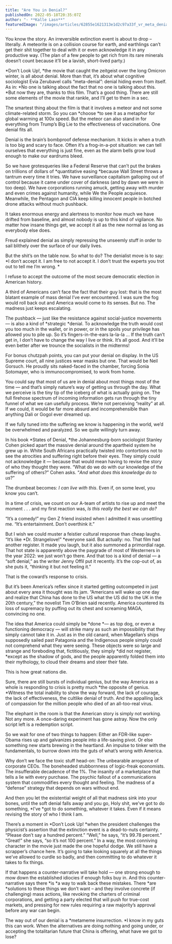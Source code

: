 ```yaml
---
title: "Are You in Denial?"
publishedOn: 2022-05-18T20:35:07Z
author: "- **Kalle Lasn**"
featuredImage: "/images/articles/62855e1621313e1d2c97a33f_vr_meta_denial_600.jpg"
---
```

You know the story. An irreversible extinction event is about to drop – literally. A meteorite is on a collision course for earth, and earthlings can’t get their shit together to deal with it or even acknowledge it in any productive way. (The plan of a few people to get rich from its rare minerals doesn’t count because it’ll be a lavish, short-lived party.)

*Don’t Look Up!, *the movie that caught the zeitgeist over the long Omicron winter, is all about denial. More than that, it’s about what cognitive sociologist Evia Zerubavel calls “meta-denial”: denial hiding even from itself. As in: *No one is talking about the fact that no one is talking about this. *But now they are, thanks to this film. That’s a good thing. There are still some elements of the movie that rankle, and I’ll get to them in a sec.

The smartest thing about the film is that it involves a meteor and not some climate-related storm. So you can *choose *to see it as a metaphor for global warming at 100x speed. But the meteor can also stand in for everything from Trump’s Big Lie to the effectiveness of vaccinations. One denial fits all.

Denial is the brain’s bombproof defense mechanism. It kicks in when a truth is too big and scary to face. Often it’s a frog-in-a-pot situation: we can tell ourselves that everything is just fine, even as the alarm bells grow loud enough to make our eardrums bleed.

So we have grotesqueries like a Federal Reserve that can’t put the brakes on trillions of dollars of *quantitative easing *because Wall Street throws a tantrum every time it tries. We have surveillance capitalism galloping out of control because it came under cover of darkness (and by dawn we were in too deep). We have corporations running amuck, getting away with murder and even crimes against humanity, while We the People acquiesce. Meanwhile, the Pentagon and CIA keep killing innocent people in botched drone attacks without much pushback. 

It takes enormous energy and alertness to monitor how much we have drifted from baseline, and almost nobody is up to this kind of vigilance. No matter how insane things get, we accept it all as the new normal as long as everybody else does. 

Freud explained denial as simply repressing the unseemly stuff in order to sail blithely over the surface of our daily lives. 

But the shit’s on the table now. So what to do? The denialist move is to say: *I don’t accept it. I am free to not accept it. I don’t trust the experts you trot out to tell me I’m wrong. *

I refuse to accept the outcome of the most secure democratic election in American history. 

A third of Americans can’t face the fact that their guy lost: that is the most blatant example of mass denial I’ve ever encountered. I was sure the fog would roll back out and America would come to its senses. But no. The madness just keeps escalating. 

The pushback — just like the resistance against social-justice movements — is also a kind of *strategic *denial. To acknowledge the truth would cost you too much in the wallet, or in power, or in the spoils your privilege has allowed you to pile up. So it’s fingers-in-the-ears la-la-la … If the truth can’t get in, I don’t have to change the way I live or think. It’s all good. And it’ll be even better after we trounce the socialists in the midterms! 

For bonus chutzpah points, you can put your denial on display. In the US Supreme court, all nine justices wear masks but one. That would be Neil Gorsuch. He proudly sits naked-faced in the chamber, forcing Sonia Sotomayer, who is immunocompromised, to work from home.

You could say that most of us are in denial about most things most of the time — and that’s simply nature’s way of getting us through the day. What we perceive is the tiny tip of the iceberg of what is actually going on. The full firehose spectrum of incoming information gets run through the tiny funnel of what we can usefully process. We’re not perceiving “reality” at all. If we could, it would be far more absurd and incomprehensible than anything Dali or Gogol ever dreamed up.

If we fully tuned into the suffering we know is happening in the world, we’d be overwhelmed and paralyzed. So we quite willingly turn away.

In his book *States of Denial, *the Johannesburg-born sociologist Stanley Cohen picked apart the massive denial around the apartheid system he grew up in. White South Africans practically twisted into contortions not to see the atrocities and suffering right before their eyes. They simply could not acknowledge it — because that would mean having to revise the story of who they thought they were. “What do we do with our knowledge of the suffering of others?” Cohen asks. “*And what does this knowledge do to us*?”

The drumbeat becomes: *I can live with this*. Even if, on some level, you know you can’t.

In a time of crisis, we count on our A-team of artists to rise up and meet the moment . . . and my first reaction was, *Is this really the best we can do?*

“It’s a comedy!” my Gen Z friend insisted when I admitted it was unsettling me. “It’s entertainment. Don’t overthink it.”

But I wish we could muster a feistier cultural response than cheap laughs. “It’s like *Dr. Strangelove!” *everyone said. But actually: no. That film had another register. It made you laugh, but it also summoned a primordial rage. That hot state is apparently above the paygrade of most of Westerners in the year 2022: we just won’t go there. And that too is a kind of denial — a “soft denial,” as the writer Jenny Offil put it recently. It’s the cop-out of, as she puts it, “thinking it but not feeling it.”

That is the coward’s response to crisis. 

But it’s been America’s reflex since it started getting outcompeted in just about every area it thought was its jam. “Americans will wake up one day and realize that China has done to the US what the US did to the UK in the 20th century,” the novelist Tim O’Brien said recently. America countered its loss of supremacy by puffing out its chest and screaming MAGA, convincing no one. 

The idea that America could simply be *done *— as top dog, or even a functioning democracy — will strike many as such an impossibility that they simply cannot take it in. Just as in the old canard, when Magellan’s ships supposedly sailed past Patagonia and the Indigenous people simply could not comprehend what they were seeing. These objects were so large and strange and foreboding that, fictitiously, they simply *did not register, *except as the shadow of gods, and the people apparently folded them into their mythology, to cloud their dreams and steer their fate. 

This is how great nations die. 

Sure, there are still bursts of individual genius, but the way America as a whole is responding to crisis is pretty much *the opposite of genius. *Witness the total inability to show the way forward, the lack of courage, the lack of effectiveness, the cultlike denial of truth. And the appalling lack of compassion for the million people who died of an all-too-real virus. 

The elephant in the room is that the American story is simply not working. Not any more. A once-daring experiment has gone astray. Now the only script left is a redemption script. 

So we wait for one of two things to happen: Either an FDR-like super-Obama rises up and galvanizes people into a life-saving pivot. Or else something new starts brewing in the heartland. An impulse to tinker with the fundamentals, to burrow down into the guts of what’s wrong with America. 

Why don’t we face the toxic stuff head-on: The unbearable arrogance of corporate CEOs. The boneheaded stubbornness of logic-freak economists. The insufferable decadence of the 1%. The insanity of a marketplace that tells a lie with every purchase. The psychic fallout of a communications system that commodifies every thought and feeling. The madness of a “defense” strategy that depends on wars without end.

And then you let the existential weight of all that madness sink into your bones, until the soft denial falls away and you go, Holy shit, we’ve got to do something, *I’ve *got to do something, whatever it takes. Even if it means revising the story of who I think I am.

There’s a moment in *Don’t Look Up! *when the president challenges the physicist’s assertion that the extinction event is a dead-to-nuts certainty. “Please don’t say a hundred percent.” “Well,” he says, “it’s 99.78 percent.” “Great!” she says, “so it’s not 100 percent.” In a way, the most conniving character in the movie just made the one hopeful dodge. We still have a scrapper’s chance here. It’s going to take looking squarely at all the things we’ve allowed to curdle so badly, and then committing to do whatever it takes to fix things.

If that happens a counter-narrative will take hold — one strong enough to mow down the established idiocies if enough folks buy in. And this counter-narrative says there *is *a way to walk back these mistakes. There *are *solutions to these things we don’t want – and they involve concrete (if challenging) mass actions, like revoking the charters of criminal corporations, and getting a party elected that will push for true-cost markets, and pressing for new rules requiring a raw majority’s approval before any war can begin.

The way out of our denial is a *metameme insurrection. *I know in my guts this can work. When the alternatives are doing nothing and going under, or accepting the totalitarian future that China is offering, what have we got to lose?